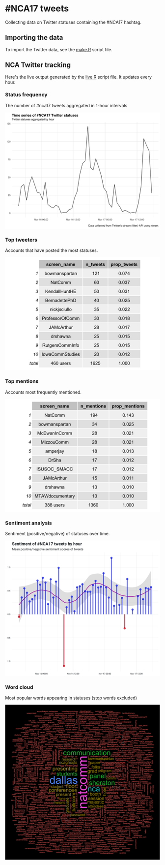 # #NCA17 tweets
Collecting data on Twitter statuses containing the #NCA17 hashtag.

## Importing the data
To import the Twitter data, see the [make.R](make.R) script file.

## NCA Twitter tracking
Here's the live output generated by the [live.R](live.R) script
file. It updates every hour.

### Status frequency
The number of #nca17 tweets aggregated in 1-hour intervals.

![](nca17-ts.png)

### Top tweeters
Accounts that have posted the most statuses.

![](nca17-usrs.png)

### Top mentions
Accounts most frequently mentioned.

![](nca17-ats.png)

### Sentiment analysis
Sentiment (positive/negative) of statuses over time.

![](nca17-sa.png)

### Word cloud
Most popular words appearing in statuses (stop words excluded)

![](nca17-wc.png)
